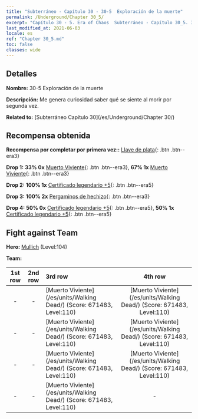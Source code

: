 ```yaml
---
title: "Subterráneo - Capítulo 30 - 30-5  Exploración de la muerte"
permalink: /Underground/Chapter 30_5/
excerpt: "Capítulo 30 - 5. Era of Chaos  Subterráneo - Capítulo 30_5. 30-5  Exploración de la muerte"
last_modified_at: 2021-06-03
locale: es
ref: "Chapter 30_5.md"
toc: false
classes: wide
---
```


## Detalles

 **Nombre:** 30-5  Exploración de la muerte

 **Descripción:**       Me genera curiosidad saber qué se siente al morir por segunda vez.

 **Related to:** [Subterráneo Capítulo 30](/es/Underground/Chapter 30/)

## Recompensa obtenida

 **Recompensa por completar por primera vez::** [Llave de plata](/ItemsES/con_693/){: .btn .btn--era3}

 **Drop 1:** **33% 0x** [Muerto Viviente](/ItemsES/unt_209/){: .btn .btn--era3}, **67% 1x** [Muerto Viviente](/ItemsES/unt_209/){: .btn .btn--era3}

 **Drop 2:** **100% 1x** [Certificado legendario +5](/ItemsES/mat_102/){: .btn .btn--era5}

 **Drop 3:** **100% 2x** [Pergaminos de hechizo](/ItemsES/con_694/){: .btn .btn--era3}

 **Drop 4:** **50% 0x** [Certificado legendario +5](/ItemsES/mat_102/){: .btn .btn--era5}, **50% 1x** [Certificado legendario +5](/ItemsES/mat_102/){: .btn .btn--era5}


## Fight against Team
 **Hero:** [Mullich](/es/heroes/Mullich/) (Level:104)

 **Team:**


  | 1st row | 2nd row | 3rd row | 4th row |
  |:----:|:----:|:----|:----:|
  | - | - | [Muerto Viviente](/es/units/Walking Dead/) (Score: 671483, Level:110)  | [Muerto Viviente](/es/units/Walking Dead/) (Score: 671483, Level:110)  |
  | - | - | [Muerto Viviente](/es/units/Walking Dead/) (Score: 671483, Level:110)  | [Muerto Viviente](/es/units/Walking Dead/) (Score: 671483, Level:110)  |
  | - | - | [Muerto Viviente](/es/units/Walking Dead/) (Score: 671483, Level:110)  | [Muerto Viviente](/es/units/Walking Dead/) (Score: 671483, Level:110)  |
  | - | - | [Muerto Viviente](/es/units/Walking Dead/) (Score: 671483, Level:110)  | - |


